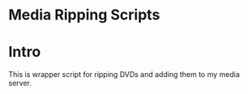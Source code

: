 Media Ripping Scripts
=====================

# Intro

This is wrapper script for ripping DVDs and adding them to my media server.


